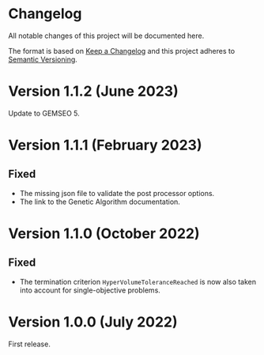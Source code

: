<!--
Copyright 2021 IRT Saint Exupéry, https://www.irt-saintexupery.com

This work is licensed under the Creative Commons Attribution-ShareAlike 4.0
International License. To view a copy of this license, visit
http://creativecommons.org/licenses/by-sa/4.0/ or send a letter to Creative
Commons, PO Box 1866, Mountain View, CA 94042, USA.
-->

<!--
Changelog titles are:
- Added: for new features.
- Changed: for changes in existing functionality.
- Deprecated: for soon-to-be removed features.
- Removed: for now removed features.
- Fixed: for any bug fixes.
- Security: in case of vulnerabilities.
-->

# Changelog

All notable changes of this project will be documented here.

The format is based on
[Keep a Changelog](https://keepachangelog.com/en/1.0.0)
and this project adheres to
[Semantic Versioning](https://semver.org/spec/v2.0.0.html).

# Version 1.1.2 (June 2023)

Update to GEMSEO 5.

# Version 1.1.1 (February 2023)

## Fixed

- The missing json file to validate the post processor options.
- The link to the Genetic Algorithm documentation.

# Version 1.1.0 (October 2022)

## Fixed

- The termination criterion `HyperVolumeToleranceReached` is now also
    taken into account for single-objective problems.

# Version 1.0.0 (July 2022)

First release.
